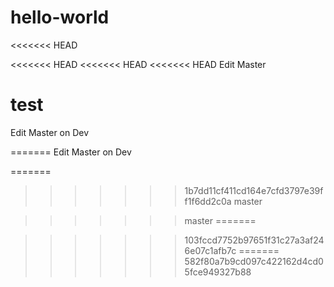 # hello-world
<<<<<<< HEAD


<<<<<<< HEAD
<<<<<<< HEAD
<<<<<<< HEAD
Edit Master

test
=======
Edit Master on Dev


=======
Edit Master on Dev


=======
>>>>>>> 1b7dd11cf411cd164e7cfd3797e39ff1f6dd2c0a
>>>>>>> master


>>>>>>> master
=======


>>>>>>> 103fccd7752b97651f31c27a3af246e07c1afb7c
=======
>>>>>>> 582f80a7b9cd097c422162d4cd05fce949327b88
